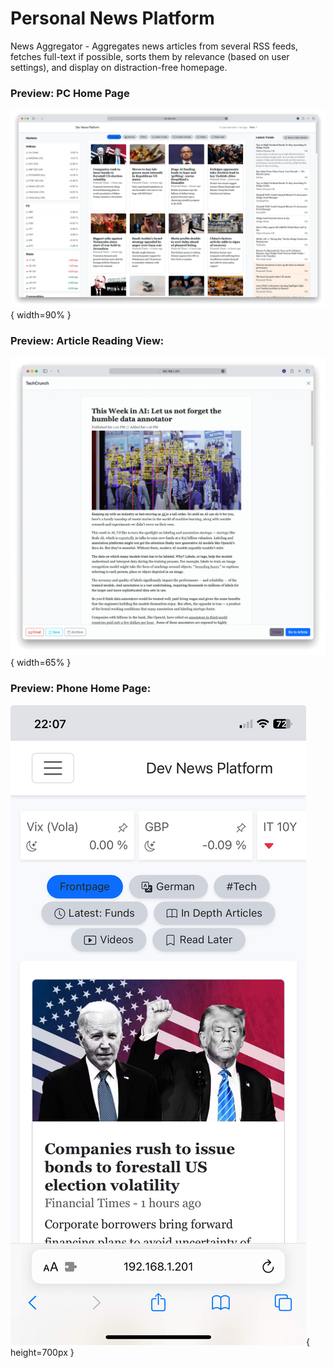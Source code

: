 # Personal News Platform

News Aggregator - Aggregates news articles from several RSS feeds, fetches full-text if possible, sorts them by relevance (based on user settings), and display on distraction-free homepage.

### Preview: PC Home Page
![PC Home Page](imgs/home_pc.png){ width=90% }<br>
### Preview: Article Reading View:
![Article Reading View](imgs/article.png){ width=65% }
### Preview: Phone Home Page:
![Phone Home Page](imgs/home_phone.jpeg){ height=700px }<br>
